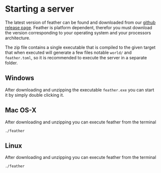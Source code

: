 # Starting a server
The latest version of feather can be found and downloaded from our [github release page](https://github.com/feather-rs/feather/releases). Feather is platform dependent, therefor you must download the version corresponding to your operating system and your processors architecture.

The zip file contains a single executable that is compiled to the given target that when executed will generate a few files notable `world/` and `feather.toml`, so it is recommended to execute the server in a separate folder.

## Windows
After downloading and unzipping the executable `feather.exe` you can start it by simply double clicking it.

## Mac OS-X
After downloading and unzipping you can execute feather from the terminal
```
./feather
```

## Linux
After downloading and unzipping you can execute feather from the terminal
```
./feather
```